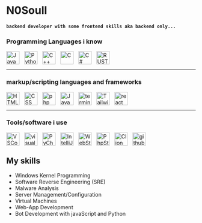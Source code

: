 # N0Soull

**`backend developer with some frontend skills aka backend only...`**

### Programming Languages i know

<img align="left" alt="Java" width="35px" style="padding-right:10px;" src="https://cdn.jsdelivr.net/gh/devicons/devicon/icons/java/java-original.svg"/>
<img align="left" alt="Python" width="35px" style="padding-right:10px;" src="https://cdn.jsdelivr.net/gh/devicons/devicon/icons/python/python-plain.svg" />
<img align="left" alt="C++" width="35px" style="padding-right:10px;" src="https://cdn.jsdelivr.net/gh/devicons/devicon/icons/cplusplus/cplusplus-line.svg" />
<img align="left" alt="C" width="35px" style="padding-right:10px;" src="https://cdn.jsdelivr.net/gh/devicons/devicon@latest/icons/c/c-line.svg" />
<img align="left" alt="C#" width="35px" style="padding-right:10px;" src="https://cdn.jsdelivr.net/gh/devicons/devicon/icons/csharp/csharp-line.svg" />
<img align="left" alt="RUST" width="35px" style="padding-right:10px;" src="https://cdn.jsdelivr.net/gh/devicons/devicon@latest/icons/rust/rust-original.svg" />

<br/>
<br/>

---

### markup/scripting languages and frameworks

<img align="left" alt="HTML" width="35px" style="padding-right:10px;" src="https://cdn.jsdelivr.net/gh/devicons/devicon/icons/html5/html5-original.svg"/>
<img align="left" alt="CSS" width="35px" style="padding-right:10px;" src="https://cdn.jsdelivr.net/gh/devicons/devicon/icons/css3/css3-original.svg" />
<img align="left" alt="php" width="35px" style="padding-right:10px;" src="https://cdn.jsdelivr.net/gh/devicons/devicon/icons/php/php-original.svg" />
<img align="left" alt="JavaScript" width="35px" style="padding-right:10px;" src="https://cdn.jsdelivr.net/gh/devicons/devicon/icons/javascript/javascript-original.svg"/>
<img align="left" alt="terminal" width="35px" style="padding-right:10px;" src="https://cdn.jsdelivr.net/gh/devicons/devicon/icons/bash/bash-original.svg" />
<img align="left" alt="Tailwind" width="35px" style="padding-right:10px;" src="https://cdn.jsdelivr.net/gh/devicons/devicon@latest/icons/tailwindcss/tailwindcss-original.svg" />
<img align="left" alt="react" width="35px" style="padding-right:10px;" src="https://cdn.jsdelivr.net/gh/devicons/devicon/icons/react/react-original.svg" />

<br/>
<br/>

---

### Tools/software i use

<img align="left" alt="VSCode" width="35px" style="padding-right:10px;" src="https://upload.wikimedia.org/wikipedia/commons/9/9a/Visual_Studio_Code_1.35_icon.svg" />
<img align="left" alt="visualStudio" width="35px" style="padding-right:10px;" src="https://cdn.jsdelivr.net/gh/devicons/devicon/icons/visualstudio/visualstudio-plain.svg" />
<img align="left" alt="PyCharm" width="35px" style="padding-right:10px;" src="https://upload.wikimedia.org/wikipedia/commons/1/1d/PyCharm_Icon.svg" />
<img align="left" alt="IntelliJ IDEA Ultimate" width="35px" style="padding-right:10px;" src="https://cdn.hackr.io/uploads/posts/attachments/intellij-idea.png" />
<img align="left" alt="WebStorm" width="35px" style="padding-right:10px;" src="https://cdn.hackr.io/uploads/posts/attachments/webstorm.png" />
<img align="left" alt="PhpStorm" width="35px" style="padding-right:10px;" src="https://www.b2x.cz/wp-content/uploads/2021/01/icon-phpstorm-768x768.png" />
<img align="left" alt="Clion" width="35px" style="padding-right:10px;" src="https://cdn.jsdelivr.net/gh/devicons/devicon@latest/icons/clion/clion-original.svg" />
<img align="left" alt="github" width="35px" style="padding-right:10px;" src="https://cdn.jsdelivr.net/gh/devicons/devicon@latest/icons/github/github-original-wordmark.svg" />

<br/>
<br/>

## My skills

- Windows Kernel Programming
- Software Reverse Engineering (SRE)
- Malware Analysis
- Server Management/Configuration
- Virtual Machines
- Web-App Development
- Bot Development with javaScript and Python
<!--

deleted outdated info

-->
